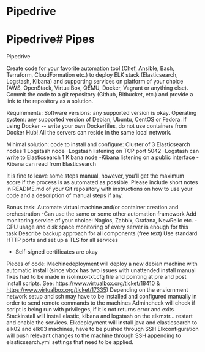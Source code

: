 # Pipedrive

# Pipedrive# Pipes
Pipedrive

Create code for your favorite automation tool (Chef, Ansible, Bash, Terraform, CloudFormation etc.) 
to deploy ELK stack (Elasticsearch, Logstash, Kibana) and supporting services on platform of your choice 
(AWS, OpenStack, VirtualBox, QEMU, Docker, Vagrant or anything else).
Commit the code to a git repository (Github, Bitbucket, etc.) and provide a link to the repository as a solution.

Requirements:
Software versions: any supported version is okay.
Operating system: any supported version of Debian, Ubuntu, CentOS or Fedora.
If using Docker -- write your own Dockerfiles, do not use containers from Docker Hub!
All the servers can reside in the same local network.


Minimal solution: code to install and configure:
Cluster of 3 Elasticsearch nodes
1 Logstash node
-Logstash listening on TCP port 5042
-Logstash can write to Elasticsearch
1 Kibana node
-Kibana listening on a public interface
-Kibana can read from Elasticsearch

It is fine to leave some steps manual, however, you’ll get the maximum score if the process is as automated as possible.
Please include short notes in README.md of your Git repository with instructions on how to use your code and a description of manual steps if any.

Bonus task:
Automate virtual machine and/or container creation and orchestration
-Can use the same or some other automation framework
Add monitoring service of your choice: Nagios, Zabbix, Grafana, NewRelic etc.
-CPU usage and disk space monitoring of every server is enough for this task
Describe backup approach for all components (free text)
Use standard HTTP ports and set up a TLS for all services
- Self-signed certificates are okay


Pieces of code:
Machinedeployment will deploy a new debian machine with automatic install (since vbox has two issues with unattended install manual fixes had to be made in isolinux-txt.cfg file and pointing at pre and post install scripts. See: https://www.virtualbox.org/ticket/18410 & https://www.virtualbox.org/ticket/17335)
Depending on the enviornment network setup and ssh may have to be installed and configured manually in order to send remote commands to the machines
Admincheck will check if script is being run with privileges, if it is not returns error and exits
Stackinstall will install elastic, kibana and logstash on the elkmstr... restart and enable the services.
Elkdeployment will install java and elasticsearch to elk02 and elk03 machines, have to be pushed through SSH
Elkconfiguration will push relevant changes to the machine through SSH appending to elasticsearch.yml settings that need to be applied.

